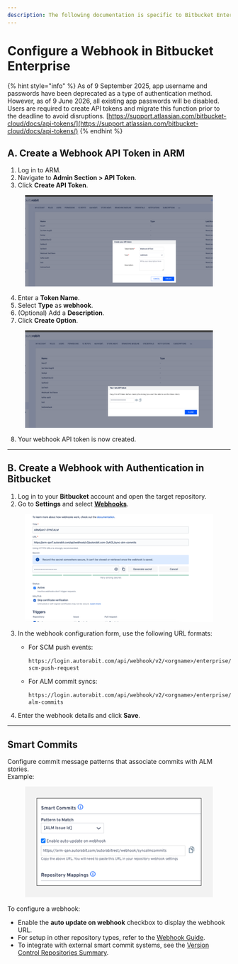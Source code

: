 ```yaml
---
description: The following documentation is specific to Bitbucket Enterprise customers.
---
```


# Configure a Webhook in Bitbucket Enterprise

{% hint style="info" %}
As of 9 September 2025, app username and passwords have been deprecated as a type of authentication method. However, as of 9 June 2026, all existing app passwords will be disabled. Users are required to create API tokens and migrate this function prior to the deadline to avoid disruptions. [https://support.atlassian.com/bitbucket-cloud/docs/api-tokens/](https://support.atlassian.com/bitbucket-cloud/docs/api-tokens/)
{% endhint %}

## A. Create a Webhook API Token in ARM

1. Log in to ARM.
2. Navigate to **Admin Section > API Token**.
3. Click **Create API Token**.

<figure><img src="../../../../../.gitbook/assets/image (985).png" alt="Create API Token screen in ARM"><figcaption></figcaption></figure>

4. Enter a **Token Name**.
5. Select **Type** as **webhook**.
6. (Optional) Add a **Description**.
7. Click **Create Option**.

<figure><img src="../../../../../.gitbook/assets/image (986).png" alt="Webhook token details input screen in ARM"><figcaption></figcaption></figure>

8. Your webhook API token is now created.

***

## B. Create a Webhook with Authentication in Bitbucket

1. Log in to your **Bitbucket** account and open the target repository.
2. Go to **Settings** and select [**Webhooks**](https://knowledgebase.autorabit.com/product-guides/codescan/codescan-integration/webhooks).

<figure><img src="../../../../../.gitbook/assets/image (988).png" alt="Bitbucket Webhooks configuration section"><figcaption></figcaption></figure>

3. In the webhook configuration form, use the following URL formats:
   *   For SCM push events:

       ```
       https://login.autorabit.com/api/webhook/v2/<orgname>/enterprise/trigger-scm-push-request
       ```
   *   For ALM commit syncs:

       ```
       https://login.autorabit.com/api/webhook/v2/<orgname>/enterprise/sync-alm-commits
       ```
4. Enter the webhook details and click **Save**.

***

## Smart Commits

Configure commit message patterns that associate commits with ALM stories.\
Example:

<figure><img src="../../../../../.gitbook/assets/image (989).png" alt="Smart commit example and configuration options" width="563"><figcaption></figcaption></figure>

To configure a webhook:

* Enable the **auto update on webhook** checkbox to display the webhook URL.
* For setup in other repository types, refer to the [Webhook Guide](file://product-guides/arm/arm-features/webhooks).
* To integrate with external smart commit systems, see the [Version Control Repositories Summary](file://product-guides/arm/arm-features/version-control/introduction-to-version-control/version-control-repositories-summary).
